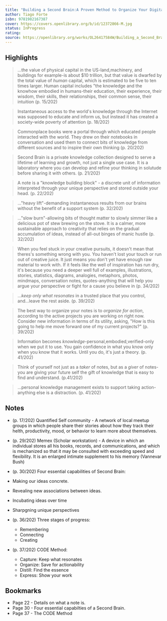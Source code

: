 ```yaml
---
title: "Building a Second Brain:A Proven Method to Organize Your Digital Life and Unlock Your Creative Potential"
author: Tiago Forte
isbn: 9781982167387
cover: https://covers.openlibrary.org/b/id/12372866-M.jpg
status: InProgress
rating: 
source: https://openlibrary.org/works/OL26417584W/Building_a_Second_Brain
---
```


## Highlights

> ...the value of physical capital in the US-land,machinery, and buildings for example-is about $10 trillion, but that value is dwarfed by the total value of *human* capital, which is estimated to be five to ten times larger. Human capital includes "the knowledge and the knowhow embodied in humans-their education, their experience, their wisdom, their skills, their relationships, their common sense, their intuition (p. 15/202)

> Instantaneous access to the world's knowledge through the Internet was supposed to educate and inform us, but instead it has created a society-wide poverty of attention (p. 18/202)

> Commonplace books were a portal through which educated people interacted with the world. They drew on their notebooks in conversation and used them to connect bits of knowledge from different sources and to inspire their own thinking (p. 20/202)

> Second Brain is a private knowledge collection designed to serve a lifetime of learning and growth, not just a single use case. It is a laboratory where you can develop and refine your thinking in solutude before sharing it with others. (p. 21/202)

> A note is a "knowledge building block" - a discrete unit of information interpreted through your unique perspective and stored outside your head. (p. 22/202)

> ..."heavy lift"-demanding instantaneous results from our brains without the benefit of a support system (p. 32/202)

> ..."slow burn"-allowing bits of thought matter to slowly simmer like a delicious pot of stew brewing on the stove. It is a calmer, more sustainable approach to creativity that relies on the gradual accumulation of ideas, instead of all-out binges of manic hustle (p. 32/202)

> When you feel stuck in your creative pursuits, it doesn't mean that theres's something wrong with you. You haven't lost your touch or run out of creative juice. It just means you don't yet have enough raw material to work with. If it feels like the well of inspiration has run dry, it's because you need a deeper well full of examples, illustrations, stories, statistics, diagrams, analogies, metaphors, photos, mindmaps, conversation notes, quotes-anything that will help you argue your perspective or fight for a cause you believe in (p. 34/202)

> ...*keep only what resonates* in a trusted place that you control, and...leave the rest aside. (p. 39/202)

> The best way to organize your notes is to *organize for action*, according to the active projects you are working on right now. Consider new information in terms of its utility, asking, "How is this going to help me move forward one of my current projects?" (p. 39/202)

> Information becomes *knowledge*-personal,embodied,verified-only when we put it to use. You gain confidence in what you know only when you know that it works. Until you do, it's just a theory. (p. 41/202)

> Think of yourself not just as a *taker* of notes, but as a *giver* of notes-you are giving your future self the gift of knowledge that is easy to find and understand. (p.41/202)

> ...personal knowledge management exists to support taking action-anything else is a distraction. (p. 41/202)

## Notes

- (p. 17/202) Quantified Self community - A network of local meetup groups in which people share their stories about how they track their helth, productivity, mood, or behavior to learn more about themselves. 

- (p. 29/202) Memex (Scholar workstation) - A device in which an individual stores all his books, records, and communications, and which is mechanized so that it may be consulted with exceeding speed and flexibility. It is an enlarged intimate supplement to his memory (Vannevar Bush) 

- (p. 30/202) Four essential capabilities of Second Brain:
 - Making our ideas concrete.
 - Revealing new associations between ideas.
 - Incubating ideas over time
 - Sharpgning unique perspectives 

- (p. 36/202) Three stages of progress:
  - Remembering
  - Connecting
  - Creating

- (p. 37/202) CODE Method:
  - Capture: Keep what resonates
  - Organize: Save for actionability
  - Distill: Find the essence
  - Express: Show your work

## Bookmarks

- Page 22 - Details on what a note is. 
- Page 30 - Four essential capabilties of a Second Brain.
- Page 37 - The CODE Method